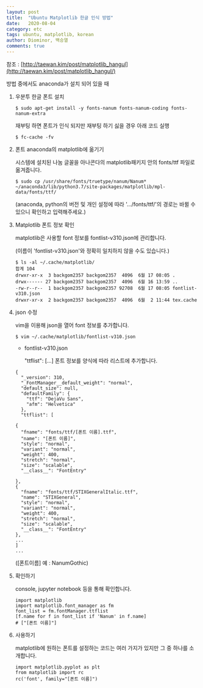 ```yaml
---
layout: post
title:  "Ubuntu Matplotlib 한글 인식 방법"
date:   2020-08-04
category: etc
tags: ubuntu, matplotlib, korean
author: Diominor, 백승열
comments: true
---
```


참조 : [http://taewan.kim/post/matplotlib_hangul](http://taewan.kim/post/matplotlib_hangul/)

방법 중에서도 anaconda가 설치 되어 있을 때

1. 우분투 한글 폰트 설치
    ```
    $ sudo apt-get install -y fonts-nanum fonts-nanum-coding fonts-nanum-extra
    ```
    재부팅 하면 폰트가 인식 되지만 재부팅 하기 싫을 경우 아래 코드 실행
    ```
    $ fc-cache -fv
    ```
    
2. 폰트 anaconda의 matplotlib에 옮기기

   시스템에 설치된 나눔 글꼴을 아나콘다의 matplotlib패키지 안의 fonts/ttf 파일로 옮겨줍니다.
   ```
   $ sudo cp /usr/share/fonts/truetype/nanum/Nanum* ~/anaconda3/lib/python3.7/site-packages/matplotlib/mpl-data/fonts/ttf/
   ```
   (anaconda, python의 버전 및 개인 설정에 따라 '.../fonts/ttf/'의 경로는 바뀔 수 있으니 확인하고 입력해주세요.)
    
2. Matplotlib 폰트 정보 확인

    matplotlib은 사용할 font 정보를 fontlist-v310.json에 관리합니다.
    
    (이름이 'fontlist-v310.json'와 정확히 일치하지 않을 수도 있습니다.)
    ```
    $ ls -al ~/.cache/matplotlib/
    합계 104
    drwxr-xr-x  3 backgom2357 backgom2357  4096  6월 17 08:05 .
    drwx------ 27 backgom2357 backgom2357  4096  6월 16 13:59 ..
    -rw-r--r--  1 backgom2357 backgom2357 92708  6월 17 08:05 fontlist-v310.json
    drwxr-xr-x  2 backgom2357 backgom2357  4096  6월  2 11:44 tex.cache
    ```

3. json 수정

    vim을 이용해 json을 열어 font 정보를 추가합니다.
    ```
    $ vim ~/.cache/matplotlib/fontlist-v310.json
    ```
    
    - fontlist-v310.json

       "ttflist": \[...\] 폰트 정보를 양식에 따라 리스트에 추가합니다.
    

    ```
    {
      "_version": 310,
      "_FontManager__default_weight": "normal",
      "default_size": null,
      "defaultFamily": {
        "ttf": "DejaVu Sans",
        "afm": "Helvetica"
      },
      "ttflist": [
      
    { 
      "fname": "fonts/ttf/[폰트 이름].ttf",
      "name": "[폰트 이름]",
      "style": "normal",
      "variant": "normal",
      "weight": 400,
      "stretch": "normal",
      "size": "scalable",
      "__class__": "FontEntry"

    },
    {
      "fname": "fonts/ttf/STIXGeneralItalic.ttf",
      "name": "STIXGeneral",
      "style": "normal",
      "variant": "normal",
      "weight": 400,
      "stretch": "normal",
      "size": "scalable",
      "__class__": "FontEntry"
    },
    ...
    ]
    ...

    ```
    
    (\[폰트이름\] 예 : NanumGothic)
    

4. 확인하기
    
    console, jupyter notebook 등을 통해 확인합니다.
    ```
    import matplotlib
    import matplotlib.font_manager as fm
    font_list = fm.fontManager.ttflist
    [f.name for f in font_list if 'Nanum' in f.name]
    # ["[폰트 이름]"]
    ```
    
5. 사용하기

    matplotlib에 원하는 폰트를 설정하는 코드는 여러 가지가 있지만 그 중 하나를 소개합니다.
    ```
    import matplotlib.pyplot as plt
    from matplotlib import rc
    rc('font', family="[폰트 이름]")